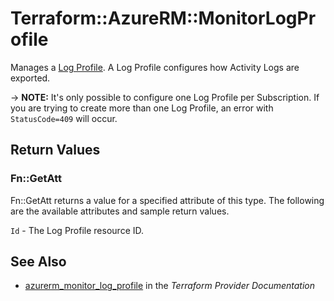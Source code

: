 # Terraform::AzureRM::MonitorLogProfile

Manages a [Log Profile](https://docs.microsoft.com/en-us/azure/monitoring-and-diagnostics/monitoring-overview-activity-logs#export-the-activity-log-with-a-log-profile). A Log Profile configures how Activity Logs are exported.

-> **NOTE:** It's only possible to configure one Log Profile per Subscription. If you are trying to create more than one Log Profile, an error with `StatusCode=409` will occur.

## Return Values

### Fn::GetAtt

Fn::GetAtt returns a value for a specified attribute of this type. The following are the available attributes and sample return values.

`Id` - The Log Profile resource ID.

## See Also

* [azurerm_monitor_log_profile](https://www.terraform.io/docs/providers/azurerm/r/monitor_log_profile.html) in the _Terraform Provider Documentation_